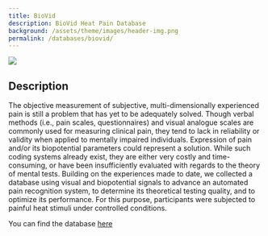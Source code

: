 ```yaml
---
title: BioVid 
description: BioVid Heat Pain Database
background: /assets/theme/images/header-img.png
permalink: /databases/biovid/
---
```


![](/paindetection/assets/theme/images/BioVid_Beispiel.jpg)

## Description
The objective measurement of subjective, multi-dimensionally experienced pain is still a problem that has yet to be adequately solved. Though verbal methods (i.e., pain scales, questionnaires) and visual analogue scales are commonly used for measuring clinical pain, they tend to lack in reliability or validity when applied to mentally impaired individuals. Expression of pain and/or its biopotential parameters could represent a solution. While such coding systems already exist, they are either very costly and time-consuming, or have been insufficiently evaluated with regards to the theory of mental tests. Building on the experiences made to date, we collected a database using visual and biopotential signals to advance an automated pain recognition system, to determine its theoretical testing quality, and to optimize its performance. For this purpose, participants were subjected to painful heat stimuli under controlled conditions.

You can find the database [here](https://www.nit.ovgu.de/BioVid.html)
